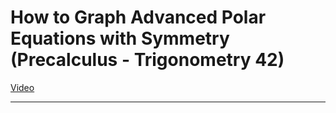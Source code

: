 # How to Graph Advanced Polar Equations with Symmetry (Precalculus - Trigonometry 42)

[Video](https://www.youtube.com/watch?v=I9BKbq2MVfg)

---
